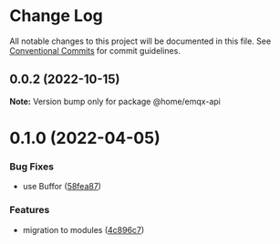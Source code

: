 # Change Log

All notable changes to this project will be documented in this file.
See [Conventional Commits](https://conventionalcommits.org) for commit guidelines.

## 0.0.2 (2022-10-15)

**Note:** Version bump only for package @home/emqx-api





# 0.1.0 (2022-04-05)


### Bug Fixes

* use Buffor ([58fea87](https://github.com/mariusz-kabala/homeAutomation/commit/58fea87abf0ede0baa1d0af21af1415f52b2e6dc))


### Features

* migration to modules ([4c896c7](https://github.com/mariusz-kabala/homeAutomation/commit/4c896c717bf0123a59caf3e89f96043be72594c2))
